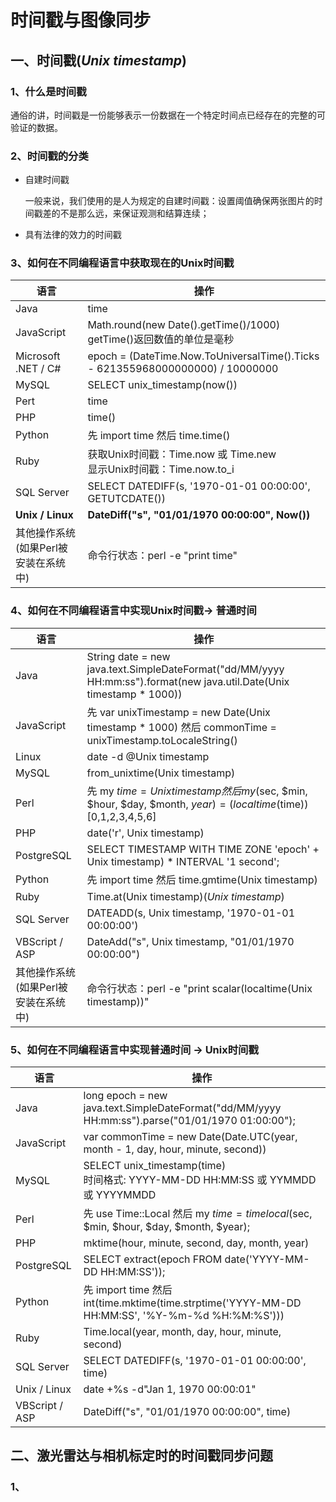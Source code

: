 # 时间戳与图像同步

## 一、时间戳(*Unix timestamp*)

### 1、什么是时间戳

通俗的讲，时间戳是一份能够表示一份数据在一个特定时间点已经存在的完整的可验证的数据。

### 2、时间戳的分类

- 自建时间戳

  一般来说，我们使用的是人为规定的自建时间戳：设置阈值确保两张图片的时间戳差的不是那么远，来保证观测和结算连续；

- 具有法律的效力的时间戳

### 3、如何在不同编程语言中获取现在的Unix时间戳

| 语言                                      | 操作                                                         |
| ----------------------------------------- | ------------------------------------------------------------ |
| Java                                      | time                                                         |
| JavaScript                                | Math.round(new Date().getTime()/1000)<br/>getTime()返回数值的单位是毫秒 |
| Microsoft .NET / C#                       | epoch = (DateTime.Now.ToUniversalTime().Ticks - 621355968000000000) / 10000000 |
| MySQL                                     | SELECT unix_timestamp(now())                                 |
| Pert                                      | time                                                         |
| PHP                                       | time()                                                       |
| Python                                    | 先 import time 然后 time.time()                              |
| Ruby                                      | 获取Unix时间戳：Time.now 或 Time.new<br/>显示Unix时间戳：Time.now.to_i |
| SQL Server                                | SELECT DATEDIFF(s, '1970-01-01 00:00:00', GETUTCDATE())      |
| **Unix / Linux**                          | **DateDiff("s", "01/01/1970 00:00:00", Now())**              |
| 其他操作系统<br/>(如果Perl被安装在系统中) | 命令行状态：perl -e "print time"                             |

### 4、如何在不同编程语言中实现Unix时间戳→ 普通时间

| 语言                                      | 操作                                                         |
| ----------------------------------------- | ------------------------------------------------------------ |
| Java                                      | String date = new java.text.SimpleDateFormat("dd/MM/yyyy HH:mm:ss").format(new java.util.Date(Unix timestamp * 1000)) |
| JavaScript                                | 先 var unixTimestamp = new Date(Unix timestamp * 1000) 然后 commonTime = unixTimestamp.toLocaleString() |
| Linux                                     | date -d @Unix timestamp                                      |
| MySQL                                     | from_unixtime(Unix timestamp)                                |
| Perl                                      | 先 my $time = Unix timestamp 然后 my ($sec, $min, $hour, $day, $month, $year) = (localtime($time))[0,1,2,3,4,5,6] |
| PHP                                       | date('r', Unix timestamp)                                    |
| PostgreSQL                                | SELECT TIMESTAMP WITH TIME ZONE 'epoch' + Unix timestamp) * INTERVAL '1 second'; |
| Python                                    | 先 import time 然后 time.gmtime(Unix timestamp)              |
| Ruby                                      | Time.at(Unix timestamp)(*Unix timestamp*)                    |
| SQL Server                                | DATEADD(s, Unix timestamp, '1970-01-01 00:00:00')            |
| VBScript / ASP                            | DateAdd("s", Unix timestamp, "01/01/1970 00:00:00")          |
| 其他操作系统<br/>(如果Perl被安装在系统中) | 命令行状态：perl -e "print scalar(localtime(Unix timestamp))" |

### 5、如何在不同编程语言中实现普通时间 → Unix时间戳

| 语言           | 操作                                                         |
| -------------- | ------------------------------------------------------------ |
| Java           | long epoch = new java.text.SimpleDateFormat("dd/MM/yyyy HH:mm:ss").parse("01/01/1970 01:00:00"); |
| JavaScript     | var commonTime = new Date(Date.UTC(year, month - 1, day, hour, minute, second)) |
| MySQL          | SELECT unix_timestamp(time)<br/>时间格式: YYYY-MM-DD HH:MM:SS 或 YYMMDD 或 YYYYMMDD |
| Perl           | 先 use Time::Local 然后 my $time = timelocal($sec, $min, $hour, $day, $month, $year); |
| PHP            | mktime(hour, minute, second, day, month, year)               |
| PostgreSQL     | SELECT extract(epoch FROM date('YYYY-MM-DD HH:MM:SS'));      |
| Python         | 先 import time 然后 int(time.mktime(time.strptime('YYYY-MM-DD HH:MM:SS', '%Y-%m-%d %H:%M:%S'))) |
| Ruby           | Time.local(year, month, day, hour, minute, second)           |
| SQL Server     | SELECT DATEDIFF(s, '1970-01-01 00:00:00', time)              |
| Unix / Linux   | date +%s -d"Jan 1, 1970 00:00:01"                            |
| VBScript / ASP | DateDiff("s", "01/01/1970 00:00:00", time)                   |



## 二、激光雷达与相机标定时的时间戳同步问题

### 1、